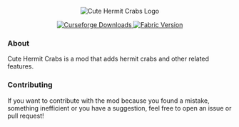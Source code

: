 <p align="center">
  <img src="https://i.imgur.com/snWcBR9.png" alt="Cute Hermit Crabs Logo">
</p>

<p align="center">
  <a href="https://www.curseforge.com/minecraft/mc-mods/cute-hermit-crabs">
    <img src="https://tinyurl.com/2p8utmy9" alt="Curseforge Downloads">
  </a>
  <a href="https://github.com/ZestyBlaze/Cute-Hermit-Crabs-Fabric">
    <img src="https://tinyurl.com/bdesjacz" alt="Fabric Version">
  </a>
</p>

### About
Cute Hermit Crabs is a mod that adds hermit crabs and other related features.

### Contributing
If you want to contribute with the mod because you found a mistake, something inefficient or you have a suggestion, feel free to open an issue or pull request!
